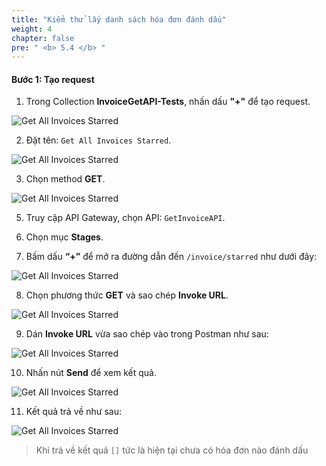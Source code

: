 ```yaml
---
title: "Kiểm thử lấy danh sách hóa đơn đánh dấu"
weight: 4
chapter: false
pre: " <b> 5.4 </b> "
---
```


#### Bước 1: Tạo request

1. Trong Collection **InvoiceGetAPI-Tests**, nhấn dấu **"+"** để tạo request.

![Get All Invoices Starred](/images/5/5.4/1.png)

2. Đặt tên: `Get All Invoices Starred`.

![Get All Invoices Starred](/images/5/5.4/2.png)

3. Chọn method **GET**.

![Get All Invoices Starred](/images/5/5.4/3.png)

5. Truy cập API Gateway, chọn API: `GetInvoiceAPI`.

6. Chọn mục **Stages**.

7. Bấm dấu **“+”** để mở ra đường dẫn đến `/invoice/starred` như dưới đây:

![Get All Invoices Starred](/images/5/5.4/4.png)

8. Chọn phương thức **GET** và sao chép **Invoke URL**.

![Get All Invoices Starred](/images/5/5.4/5.png)

9. Dán **Invoke URL** vừa sao chép vào trong Postman như sau:

![Get All Invoices Starred](/images/5/5.4/6.png)

10. Nhấn nút **Send** để xem kết quả.

![Get All Invoices Starred](/images/5/5.4/7.png)

11. Kết quả trả về như sau:

![Get All Invoices Starred](/images/5/5.4/8.png)

> Khi trả về kết quả `[]` tức là hiện tại chưa có hóa đơn nào đánh dấu
